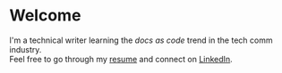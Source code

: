 # Welcome
I'm a technical writer learning the _docs as code_ trend in the tech comm industry.  
Feel free to go through my [resume](index.md) and connect on [LinkedIn](https://www.linkedin.com/).
